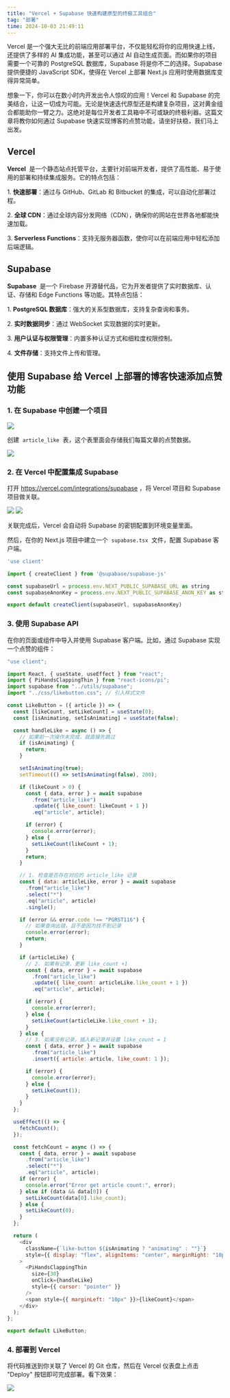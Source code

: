 ```yaml
---
title: "Vercel + Supabase 快速构建原型的终极工具组合"
tag: "部署"
time: 2024-10-03 21:49:11
---
```


Vercel 是一个强大无比的前端应用部署平台，不仅能轻松将你的应用快速上线，还提供了多样的 AI 集成功能，甚至可以通过 AI 自动生成页面。而如果你的项目需要一个可靠的 PostgreSQL 数据库，Supabase 将是你不二的选择。Supabase 提供便捷的 JavaScript SDK，使得在 Vercel 上部署 Next.js 应用时使用数据库变得异常简单。

想象一下，你可以在数小时内开发出令人惊叹的应用！Vercel 和 Supabase 的完美结合，让这一切成为可能。无论是快速迭代原型还是构建复杂项目，这对黄金组合都能助你一臂之力。这绝对是每位开发者工具箱中不可或缺的终极利器。这篇文章将教你如何通过 Supabase 快速实现博客的点赞功能，请坐好扶稳，我们马上出发。

## Vercel

**Vercel**  是一个静态站点托管平台，主要针对前端开发者，提供了高性能、易于使用的部署和持续集成服务。它的特点包括：

1. **快速部署**：通过与 GitHub、GitLab 和 Bitbucket 的集成，可以自动化部署过程。

2. **全球 CDN**：通过全球内容分发网络（CDN），确保你的网站在世界各地都能快速加载。

3. **Serverless Functions**：支持无服务器函数，使你可以在前端应用中轻松添加后端逻辑。

## Supabase

**Supabase**  是一个 Firebase 开源替代品，它为开发者提供了实时数据库、认证、存储和 Edge Functions 等功能。其特点包括：

1. **PostgreSQL 数据库**：强大的关系型数据库，支持复杂查询和事务。

2. **实时数据同步**：通过 WebSocket 实现数据的实时更新。

3. **用户认证与权限管理**：内置多种认证方式和细粒度权限控制。

4. **文件存储**：支持文件上传和管理。

## 使用 Supabase 给 Vercel 上部署的博客快速添加点赞功能

### 1. 在 Supabase 中创建一个项目

<img src="../imgs/86/01.webp" />

创建  `article_like`  表，这个表里面会存储我们每篇文章的点赞数据。

<img src="../imgs/86/02.webp" />

### 2. 在 Vercel 中配置集成 Supabase

打开 https://vercel.com/integrations/supabase ，将 Vercel 项目和 Supabase 项目做关联。

<img src="../imgs/86/03.webp" />

<img src="../imgs/86/04.webp" />

关联完成后，Vercel 会自动将 Supabase 的密钥配置到环境变量里面。

然后，在你的 Next.js 项目中建立一个  `supabase.tsx`  文件，配置 Supabase 客户端。

```js
'use client'

import { createClient } from '@supabase/supabase-js'

const supabaseUrl = process.env.NEXT_PUBLIC_SUPABASE_URL as string
const supabaseAnonKey = process.env.NEXT_PUBLIC_SUPABASE_ANON_KEY as string

export default createClient(supabaseUrl, supabaseAnonKey)
```

### 3. 使用 Supabase API

在你的页面或组件中导入并使用 Supabase 客户端。比如，通过 Supabase 实现一个点赞的组件：

```js
"use client";

import React, { useState, useEffect } from "react";
import { PiHandsClappingThin } from "react-icons/pi";
import supabase from "../utils/supabase";
import "../css/likebutton.css"; // 引入样式文件

const LikeButton = ({ article }) => {
  const [likeCount, setLikeCount] = useState(0);
  const [isAnimating, setIsAnimating] = useState(false);

  const handleLike = async () => {
    // 如果前一次操作未完成，就直接先跳过
    if (isAnimating) {
      return;
    }

    setIsAnimating(true);
    setTimeout(() => setIsAnimating(false), 200);

    if (likeCount > 0) {
      const { data, error } = await supabase
        .from("article_like")
        .update({ like_count: likeCount + 1 })
        .eq("article", article);

      if (error) {
        console.error(error);
      } else {
        setLikeCount(likeCount + 1);
      }
      return;
    }

    // 1. 检查是否存在对应的 article_like 记录
    const { data: articleLike, error } = await supabase
      .from("article_like")
      .select("*")
      .eq("article", article)
      .single();

    if (error && error.code !== "PGRST116") {
      // 如果查询出错，且不是因为找不到记录
      console.error(error);
      return;
    }

    if (articleLike) {
      // 2. 如果有记录，更新 like_count +1
      const { data, error } = await supabase
        .from("article_like")
        .update({ like_count: articleLike.like_count + 1 })
        .eq("article", article);

      if (error) {
        console.error(error);
      } else {
        setLikeCount(articleLike.like_count + 1);
      }
    } else {
      // 3. 如果没有记录，插入新记录并设置 like_count = 1
      const { data, error } = await supabase
        .from("article_like")
        .insert({ article: article, like_count: 1 });

      if (error) {
        console.error(error);
      } else {
        setLikeCount(1);
      }
    }
  };

  useEffect(() => {
    fetchCount();
  });

  const fetchCount = async () => {
    const { data, error } = await supabase
      .from("article_like")
      .select("*")
      .eq("article", article);
    if (error) {
      console.error("Error get article count:", error);
    } else if (data && data[0]) {
      setLikeCount(data[0].like_count);
    } else {
      setLikeCount(0);
    }
  };

  return (
    <div
      className={`like-button ${isAnimating ? "animating" : ""}`}
      style={{ display: "flex", alignItems: "center", marginRight: "10px" }}
    >
      <PiHandsClappingThin
        size={30}
        onClick={handleLike}
        style={{ cursor: "pointer" }}
      />
      <span style={{ marginLeft: "10px" }}>{likeCount}</span>
    </div>
  );
};

export default LikeButton;
```

### 4. 部署到 Vercel

将代码推送到你关联了 Vercel 的 Git 仓库，然后在 Vercel 仪表盘上点击 "Deploy" 按钮即可完成部署。看下效果：

<img src="../imgs/86/05.webp" />
